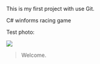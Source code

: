 This is my first project with use Git.

C# winforms racing game

Test photo:

![](https://github.com/gwalus/RoadFighter_Game/blob/master/images/menuGrass.png)

> Welcome.
